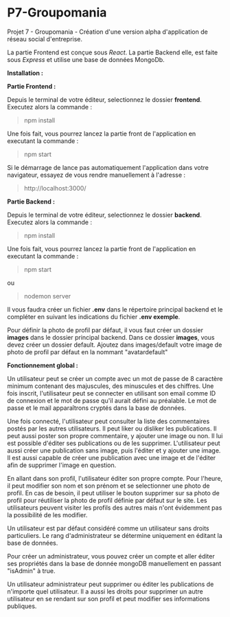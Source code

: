 # P7-Groupomania

Projet 7 - Groupomania - Création d'une version alpha d'application de réseau social d'entreprise. 

La partie Frontend est conçue sous *React*. 
La partie Backend elle, est faite sous *Express* et utilise une base de données MongoDb. 

**Installation :**

**Partie Frontend :**

Depuis le terminal de votre éditeur, selectionnez le dossier **frontend**. Executez alors la commande :

> npm install

Une fois fait, vous pourrez lancez la partie front de l'application en executant la commande :

> npm start

Si le démarrage de lance pas automatiquement l'application dans votre navigateur, essayez de vous rendre manuellement à l'adresse :
> http://localhost:3000/

**Partie Backend :**

Depuis le terminal de votre éditeur, selectionnez le dossier **backend**. Executez alors la commande :

> npm install

Une fois fait, vous pourrez lancez la partie front de l'application en executant la commande :

> npm start

ou

> nodemon server

Il vous faudra créer un fichier **.env** dans le répertoire principal backend et le compléter en suivant les indications du fichier **.env exemple**. 

Pour définir la photo de profil par défaut, il vous faut créer un dossier **images** dans le dossier principal backend. Dans ce dossier **images**, vous devez créer un dossier default. Ajoutez dans images/default votre image de photo de profil par défaut en la nommant "avatardefault"

**Fonctionnement global :**

Un utilisateur peut se créer un compte avec un mot de passe de 8 caractère minimum contenant des majuscules, des minuscules et des chiffres. 
Une fois inscrit, l'utilisateur peut se connecter en utilisant son email comme ID de connexion et le mot de passe qu'il aurait défini au préalable. Le mot de passe et le mail apparaîtrons cryptés dans la base de données. 

Une fois connecté, l'utilisateur peut consulter la liste des commentaires postés par les autres utilisateurs. Il peut liker ou disliker les publications. 
Il peut aussi poster son propre commentaire, y ajouter une image ou non. Il lui est possible d'éditer ses publications ou de les supprimer. L'utilisateur peut aussi créer une publication sans image, puis l'éditer et y ajouter une image. Il est aussi capable de créer une publication avec une image et de l'éditer afin de supprimer l'image en question. 

En allant dans son profil, l'utilisateur éditer son propre compte. Pour l'heure, il peut modifier son nom et son prénom et se selectionner une photo de profil. En cas de besoin, il peut utiliser le bouton supprimer sur sa photo de profil pour réutiliser la photo de profil définie par défaut sur le site. 
Les utilisateurs peuvent visiter les profils des autres mais n'ont évidemment pas la possibilité de les modifier.

Un utilisateur est par défaut considéré comme un utilisateur sans droits particuliers. 
Le rang d'administrateur se détermine uniquement en éditant la base de données. 

Pour créer un administrateur, vous pouvez créer un compte et aller éditer ses propriétés dans la base de donnée mongoDB manuellement en passant "isAdmin" à true.

Un utilisateur administrateur peut supprimer ou éditer les publications de n'importe quel utilisateur. Il a aussi les droits pour supprimer un autre utilisateur en se rendant sur son profil et peut modifier ses informations publiques. 








